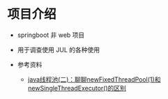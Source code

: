 # 项目介绍

- springboot 非 web 项目
- 用于调查使用 JUL 的各种使用
    
- 参考资料
    - [java线程池(二)：聊聊newFixedThreadPool(1)和newSingleThreadExecutor()的区别](https://www.jianshu.com/p/c94234ece339) 
